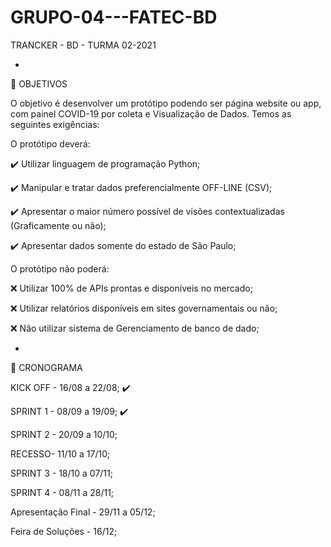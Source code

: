 # GRUPO-04---FATEC-BD
TRANCKER - BD - TURMA 02-2021

-
📌 OBJETIVOS 

O objetivo é desenvolver um protótipo podendo ser página website ou app, com painel COVID-19 por coleta e Visualização de Dados. Temos as seguintes exigências:

O protótipo deverá:

✔️ Utilizar linguagem de programação Python;

✔️ Manipular e tratar dados preferencialmente OFF-LINE (CSV);

✔️ Apresentar o maior número possível de visões contextualizadas (Graficamente ou não);

✔️ Apresentar dados somente do estado de São Paulo;

O protótipo não poderá:

❌ Utilizar 100% de APIs prontas e disponíveis no mercado;

❌ Utilizar relatórios disponíveis em sites governamentais ou não;

❌ Não utilizar sistema de Gerenciamento de banco de dado;

-
📆 CRONOGRAMA

 KICK OFF - 16/08 a 22/08; ✔️

 SPRINT 1 - 08/09 a 19/09; ✔️

 SPRINT 2 - 20/09 a 10/10; 

 RECESSO- 11/10 a 17/10;

 SPRINT 3 - 18/10 a  07/11;

 SPRINT 4 - 08/11 a 28/11;

 Apresentação Final - 29/11 a 05/12;

 Feira de Soluções - 16/12;

